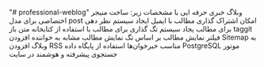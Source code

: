 "# professional-weblog" 
وبلاگ خبری حرفه ایی با مشخصات زیر:
ساخت منیجر اختصاصی برای مدل post
امکان اشتراک گذاری مطالب با ایمیل
ایجاد سیستم نظر دهی برای مطالب
یجاد سیستم تگ گذاری برای مطالب با استفاده از کتابخانه متن باز taggit
 فیلتر نمایش مطالب بر اساس تگ
 نمایش مطالب مشابه به خواننده
  افزودن Sitemap به وبلاگ
  افزودن RSS مناسب خبرخوان‌ها
  استفاده از پایگاه داده  PostgreSQL
  موتور جستجوی پیشرفته و هوشمند در سایت

